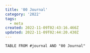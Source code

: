 ```yaml
---
title: '00 Journal'
category: '2022'
tags:
  - meta
created: 2022-11-09T02:43:16.466Z
updated: 2022-11-09T02:44:20.430Z
---
```


```dataview
TABLE FROM #journal AND "00 Journal"
```